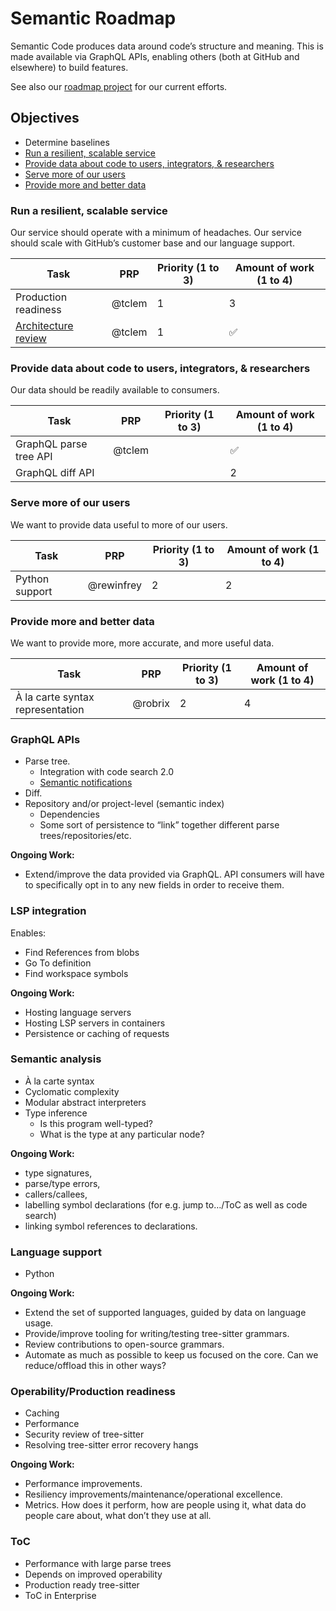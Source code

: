 # Semantic Roadmap

Semantic Code produces data around code’s structure and meaning. This is made available via GraphQL APIs, enabling others (both at GitHub and elsewhere) to build features.

See also our [roadmap project][] for our current efforts.


## Objectives

- Determine baselines
- [Run a resilient, scalable service](#run-a-resilient-scalable-service)
- [Provide data about code to users, integrators, & researchers](#provide-data-about-code-to-users-integrators--researchers)
- [Serve more of our users](#serve-more-of-our-users)
- [Provide more and better data](#provide-more-and-better-data)


### Run a resilient, scalable service

Our service should operate with a minimum of headaches. Our service should scale with GitHub’s customer base and our language support.

Task                    | PRP    | Priority (1 to 3) | Amount of work (1 to 4)
----                    | ---    | ----------------- | -----------------------
Production readiness    | @tclem | 1                 | 3
[Architecture review][] | @tclem | 1                 | ✅

[Architecture review]: https://github.com/github/architecture/issues/12


### Provide data about code to users, integrators, & researchers

Our data should be readily available to consumers.

Task                   | PRP    | Priority (1 to 3) | Amount of work (1 to 4)
----                   | ---    | ----------------- | -----------------------
GraphQL parse tree API | @tclem |                   | ✅
GraphQL diff API       |        |                   | 2


### Serve more of our users

We want to provide data useful to more of our users.

Task           | PRP        | Priority (1 to 3) | Amount of work (1 to 4)
----           | ---        | ----------------- | -----------------------
Python support | @rewinfrey | 2                 | 2


### Provide more and better data

We want to provide more, more accurate, and more useful data.

Task                             | PRP     | Priority (1 to 3) | Amount of work (1 to 4)
----                             | ---     | ----------------- | -----------------------
À la carte syntax representation | @robrix | 2                 | 4


### GraphQL APIs

- Parse tree.
  - Integration with code search 2.0
  - [Semantic notifications](https://github.com/github/semantic-diff/issues/744)
- Diff.
- Repository and/or project-level (semantic index)
  - Dependencies
  - Some sort of persistence to “link” together different parse trees/repositories/etc.

**Ongoing Work:**

- Extend/improve the data provided via GraphQL. API consumers will have to specifically opt in to any new fields in order to receive them.


### LSP integration

Enables:

- Find References from blobs
- Go To definition
- Find workspace symbols

**Ongoing Work:**

- Hosting language servers
- Hosting LSP servers in containers
- Persistence or caching of requests


### Semantic analysis

- À la carte syntax
- Cyclomatic complexity
- Modular abstract interpreters
- Type inference
  - Is this program well-typed?
  - What is the type at any particular node?

**Ongoing Work:**

- type signatures,
- parse/type errors,
- callers/callees,
- labelling symbol declarations (for e.g. jump to…/ToC as well as code search)
- linking symbol references to declarations.


### Language support

- Python

**Ongoing Work:**

- Extend the set of supported languages, guided by data on language usage.
- Provide/improve tooling for writing/testing tree-sitter grammars.
- Review contributions to open-source grammars.
- Automate as much as possible to keep us focused on the core. Can we reduce/offload this in other ways?


### Operability/Production readiness

- Caching
- Performance
- Security review of tree-sitter
- Resolving tree-sitter error recovery hangs

**Ongoing Work:**
- Performance improvements.
- Resiliency improvements/maintenance/operational excellence.
- Metrics. How does it perform, how are people using it, what data do people care about, what don’t they use at all.


### ToC

- Performance with large parse trees
- Depends on improved operability
- Production ready tree-sitter
- ToC in Enterprise


[roadmap project]: https://github.com/github/semantic-diff/projects/5
